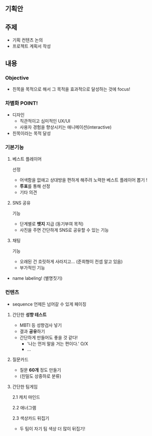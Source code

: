 ## 기획안



## 주제

- 기획 컨텐츠 논의
- 프로젝트 계획서 작성



## 내용

### Objective

- 친목을 목적으로 해서 그 목적을 효과적으로 달성하는 것에 focus!

### 차별화 POINT!

- 디자인
  - 직관적이고 심미적인 UX/UI
  - 사용자 경험을 향상시키는 애니메이션(interactive)
- 친목이라는 목적 달성

### 기본기능

1. 베스트 플레이어

    선정

   - 어색함을 없애고 상대방을 편하게 해주려 노력한 베스트 플레이어 뽑기 !
   - **투표**를 통해 선정
   - 기타 의견

2. SNS 공유

    기능

   - 단계별로 **뱃지** 지급 (동기부여 목적)
   - 사진을 주면 간단하게 SNS로 공유할 수 있는 기능

3. 채팅

    기능

   - 오래된 건 흐릿하게 사라지고... (준희형이 컨셉 알고 있음)
   - 부가적인 기능

- name labeling! (별명짓기)

### 컨텐츠

- sequence 언제든 넘어갈 수 있게 페이징

1. 간단한 **성향 테스트**

   - MBTI 등 성향검사 넣기
   - 결과 **공유**하기
   - 간단하게 만들어도 좋을 것 같다!
     - '나는 먼저 말을 거는 편이다.' O/X
     - ...

2. 질문카드

   - 질문 **60개** 정도 만들기
   - (친밀도 상중하로 분류)

3. 간단한 팀게임

   2.1 캐치 마인드

   2.2 애너그램

   2.3 색상카드 뒤집기

   - 두 팀이 자기 팀 색상 더 많이 뒤집기!